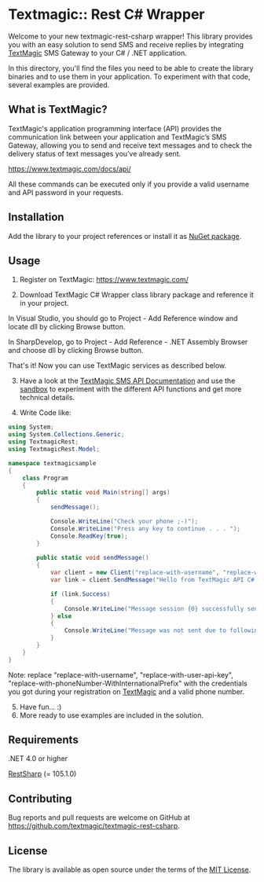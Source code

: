 # Textmagic:: Rest C# Wrapper

Welcome to your new textmagic-rest-csharp wrapper! This library provides you with an easy solution to send SMS and receive replies by integrating [TextMagic](www.textmagic.com) SMS Gateway to your C# / .NET application. 

In this directory, you'll find the files you need to be able to create the library binaries and to use them in your application. To experiment with that code, several examples are provided.

## What is TextMagic?

TextMagic's application programming interface (API) provides the communication link between your application and TextMagic’s SMS Gateway, allowing you to send and receive text messages and to check the delivery status of text messages you’ve already sent.

https://www.textmagic.com/docs/api/

All these commands can be executed only if you provide a valid username and API password in your requests.

## Installation

Add the library to your project references or install it as [NuGet package](https://www.nuget.org/packages/TextmagicRest/1.0.0/).

## Usage
 
1. Register on TextMagic: https://www.textmagic.com/ 

2. Download TextMagic C# Wrapper class library package and reference it in your project. 

In Visual Studio, you should go to Project - Add Reference window and locate dll by clicking Browse button. 

In SharpDevelop, go to Project - Add Reference - .NET Assembly Browser and choose dll by clicking Browse button. 

That's it! Now you can use TextMagic services as described below. 

3. Have a look at the [TextMagic SMS API Documentation](https://www.textmagic.com/docs/api/c-sharp/) and use the [sandbox](https://rest.textmagic.com/api/v2/doc) to experiment with the different API functions and get more technical details.

4. Write Code like: 

```C#
using System;
using System.Collections.Generic;
using TextmagicRest;
using TextmagicRest.Model;

namespace textmagicsample
{
    class Program
    {
        public static void Main(string[] args)
        {
            sendMessage();

            Console.WriteLine("Check your phone ;-)");
            Console.WriteLine("Press any key to continue . . . ");
            Console.ReadKey(true);
        }
                
        public static void sendMessage() 
        {
            var client = new Client("replace-with-username", "replace-with-user-api-key");
            var link = client.SendMessage("Hello from TextMagic API C# Wrapper demo application", "replace-with-phoneNumber-WithInternationalPrefix");

            if (link.Success) 
            {
                Console.WriteLine("Message session {0} successfully sent", link.Id);
            } else 
            {
                Console.WriteLine("Message was not sent due to following exception: " + link.ClientException.Message);
            }
        }      
    }
}
``` 

Note: replace "replace-with-username", "replace-with-user-api-key", "replace-with-phoneNumber-WithInternationalPrefix" with the credentials you got during your registration on [TextMagic](https://www.textmagic.com/) and a valid phone number.

5. Have fun... :) 
6. More ready to use examples are included in the solution.

## Requirements

.NET 4.0 or higher

[RestSharp](https://www.nuget.org/packages/RestSharp/) (= 105.1.0)

## Contributing

Bug reports and pull requests are welcome on GitHub at https://github.com/textmagic/textmagic-rest-csharp.

## License

The library is available as open source under the terms of the [MIT License](http://opensource.org/licenses/MIT).
